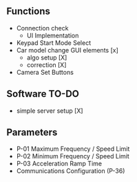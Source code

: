 ## Functions

- Connection check
    - UI Implementation
- Keypad Start Mode Select
- Car model change GUI elements [x]
  - algo setup [X]
  - correction [X]
- Camera Set Buttons

## Software TO-DO

- simple server setup [X]

## Parameters

- P-01 Maximum Frequency / Speed Limit
- P-02 Minimum Frequency / Speed Limit
- P-03 Acceleration Ramp Time
- Communications Configuration (P-36)